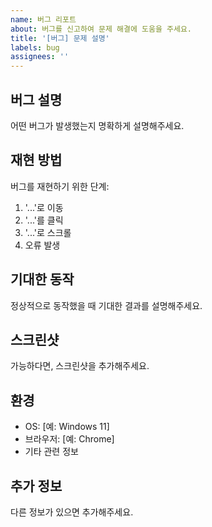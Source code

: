 ```yaml
---
name: 버그 리포트
about: 버그를 신고하여 문제 해결에 도움을 주세요.
title: '[버그] 문제 설명'
labels: bug
assignees: ''
---
```


## 버그 설명

어떤 버그가 발생했는지 명확하게 설명해주세요.

## 재현 방법

버그를 재현하기 위한 단계:

1. '...'로 이동
2. '...'를 클릭
3. '...'로 스크롤
4. 오류 발생

## 기대한 동작

정상적으로 동작했을 때 기대한 결과를 설명해주세요.

## 스크린샷

가능하다면, 스크린샷을 추가해주세요.

## 환경

- OS: [예: Windows 11]
- 브라우저: [예: Chrome]
- 기타 관련 정보

## 추가 정보

다른 정보가 있으면 추가해주세요.